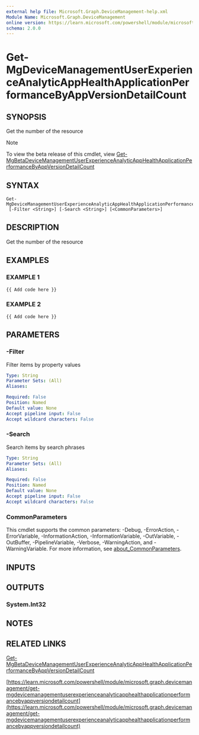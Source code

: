 ```yaml
---
external help file: Microsoft.Graph.DeviceManagement-help.xml
Module Name: Microsoft.Graph.DeviceManagement
online version: https://learn.microsoft.com/powershell/module/microsoft.graph.devicemanagement/get-mgdevicemanagementuserexperienceanalyticapphealthapplicationperformancebyappversiondetailcount
schema: 2.0.0
---
```


# Get-MgDeviceManagementUserExperienceAnalyticAppHealthApplicationPerformanceByAppVersionDetailCount

## SYNOPSIS
Get the number of the resource

> [!NOTE]
> To view the beta release of this cmdlet, view [Get-MgBetaDeviceManagementUserExperienceAnalyticAppHealthApplicationPerformanceByAppVersionDetailCount](/powershell/module/Microsoft.Graph.Beta.DeviceManagement/Get-MgBetaDeviceManagementUserExperienceAnalyticAppHealthApplicationPerformanceByAppVersionDetailCount?view=graph-powershell-beta)

## SYNTAX

```
Get-MgDeviceManagementUserExperienceAnalyticAppHealthApplicationPerformanceByAppVersionDetailCount
 [-Filter <String>] [-Search <String>] [<CommonParameters>]
```

## DESCRIPTION
Get the number of the resource

## EXAMPLES

### EXAMPLE 1
```
{{ Add code here }}
```

### EXAMPLE 2
```
{{ Add code here }}
```

## PARAMETERS

### -Filter
Filter items by property values

```yaml
Type: String
Parameter Sets: (All)
Aliases:

Required: False
Position: Named
Default value: None
Accept pipeline input: False
Accept wildcard characters: False
```

### -Search
Search items by search phrases

```yaml
Type: String
Parameter Sets: (All)
Aliases:

Required: False
Position: Named
Default value: None
Accept pipeline input: False
Accept wildcard characters: False
```

### CommonParameters
This cmdlet supports the common parameters: -Debug, -ErrorAction, -ErrorVariable, -InformationAction, -InformationVariable, -OutVariable, -OutBuffer, -PipelineVariable, -Verbose, -WarningAction, and -WarningVariable. For more information, see [about_CommonParameters](http://go.microsoft.com/fwlink/?LinkID=113216).

## INPUTS

## OUTPUTS

### System.Int32
## NOTES

## RELATED LINKS
[Get-MgBetaDeviceManagementUserExperienceAnalyticAppHealthApplicationPerformanceByAppVersionDetailCount](/powershell/module/Microsoft.Graph.Beta.DeviceManagement/Get-MgBetaDeviceManagementUserExperienceAnalyticAppHealthApplicationPerformanceByAppVersionDetailCount?view=graph-powershell-beta)

[https://learn.microsoft.com/powershell/module/microsoft.graph.devicemanagement/get-mgdevicemanagementuserexperienceanalyticapphealthapplicationperformancebyappversiondetailcount](https://learn.microsoft.com/powershell/module/microsoft.graph.devicemanagement/get-mgdevicemanagementuserexperienceanalyticapphealthapplicationperformancebyappversiondetailcount)


